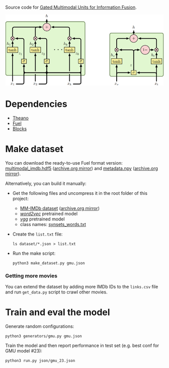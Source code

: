 Source code for [Gated Multimodal Units for Information Fusion](https://openreview.net/forum?id=Hy-2G6ile).

![GMU model](gmu.png)
# Dependencies
 * [Theano](https://github.com/Theano/Theano)
 * [Fuel](https://github.com/mila-udem/fuel)
 * [Blocks](https://github.com/mila-udem/blocks)
 
# Make dataset

You can download the ready-to-use Fuel format version: [multimodal_imdb.hdf5](http://lisi1.unal.edu.co/mmimdb/multimodal_imdb.hdf5) ([archive.org mirror](https://archive.org/download/mmimdb/multimodal_imdb.hdf5)) and [metadata.npy](http://lisi1.unal.edu.co/mmimdb/metadata.npy) ([archive.org mirror](https://archive.org/download/mmimdb/metadata.npy)).

Alternatively, you can build it manually:

 * Get the following files and uncompress it in the root folder of this project:
   * [MM-IMDb dataset](http://lisi1.unal.edu.co/mmimdb/mmimdb.tar.gz) ([archive.org mirror](https://archive.org/download/mmimdb/mmimdb.tar.gz))
   * [*word2vec*](https://drive.google.com/file/d/0B7XkCwpI5KDYNlNUTTlSS21pQmM/edit?usp=sharing) pretrained model
   * [*vgg*](https://drive.google.com/file/d/0B8MhA-4TrnTjR28xQkllMGx0aW8/view?usp=sharing) pretrained model
   * class names: [synsets_words.txt](https://raw.githubusercontent.com/sh1r0/caffe-android-demo/master/app/src/main/assets/synset_words.txt)

 * Create the `list.txt` file:
   ```
   ls dataset/*.json > list.txt
   ```
 * Run the make script:
   ```
   python3 make_dataset.py gmu.json
   ```
### Getting more movies
You can extend the dataset by adding more IMDb IDs to the `links.csv` file and run `get_data.py` script to crawl other movies.

# Train and eval the model
Generate random configurations:
```
python3 generators/gmu.py gmu.json
```
Train the model and then report performance in test set (e.g. best conf for GMU model #23):
```
python3 run.py json/gmu_23.json
```
